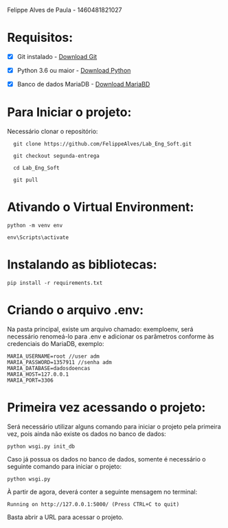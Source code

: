 Felippe Alves de Paula - 1460481821027

# Requisitos:

- [x] Git instalado - <a href=https://git-scm.com/downloads/>Download Git</a>

- [x] Python 3.6 ou maior - <a href=https://www.python.org/downloads/>Download Python</a>

- [x] Banco de dados MariaDB - <a href=https://mariadb.org/download/>Download MariaBD</a>

# Para Iniciar o projeto:
Necessário clonar o repositório:

```
  git clone https://github.com/FelippeAlves/Lab_Eng_Soft.git
  
  git checkout segunda-entrega
  
  cd Lab_Eng_Soft

  git pull
```

# Ativando o Virtual Environment:

```
python -m venv env

env\Scripts\activate
```

# Instalando as bibliotecas:

```
pip install -r requirements.txt
```

# Criando o arquivo .env:

Na pasta principal, existe um arquivo chamado: exemploenv, será necessário renomeá-lo para .env e adicionar os parâmetros conforme às credenciais do MariaDB, exemplo:

```
MARIA_USERNAME=root //user adm
MARIA_PASSWORD=1357911 //senha adm
MARIA_DATABASE=dadosdoencas
MARIA_HOST=127.0.0.1
MARIA_PORT=3306
```
# Primeira vez acessando o projeto:

Será necessário utilizar alguns comando para iniciar o projeto pela primeira vez, pois ainda não existe os dados no banco de dados:

```
python wsgi.py init_db
```

Caso já possua os dados no banco de dados, somente é necessário o seguinte comando para iniciar o projeto:

```
python wsgi.py
```

À partir de agora, deverá conter a seguinte mensagem no terminal:

```
Running on http://127.0.0.1:5000/ (Press CTRL+C to quit)
```

Basta abrir a URL para acessar o projeto.
